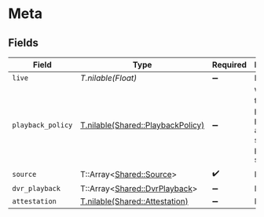 # Meta


## Fields

| Field                                                                      | Type                                                                       | Required                                                                   | Description                                                                |
| -------------------------------------------------------------------------- | -------------------------------------------------------------------------- | -------------------------------------------------------------------------- | -------------------------------------------------------------------------- |
| `live`                                                                     | *T.nilable(Float)*                                                         | :heavy_minus_sign:                                                         | N/A                                                                        |
| `playback_policy`                                                          | [T.nilable(Shared::PlaybackPolicy)](../../models/shared/playbackpolicy.md) | :heavy_minus_sign:                                                         | Whether the playback policy for a asset or stream is public or signed      |
| `source`                                                                   | T::Array<[Shared::Source](../../models/shared/source.md)>                  | :heavy_check_mark:                                                         | N/A                                                                        |
| `dvr_playback`                                                             | T::Array<[Shared::DvrPlayback](../../models/shared/dvrplayback.md)>        | :heavy_minus_sign:                                                         | N/A                                                                        |
| `attestation`                                                              | [T.nilable(Shared::Attestation)](../../models/shared/attestation.md)       | :heavy_minus_sign:                                                         | N/A                                                                        |